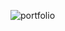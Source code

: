 ![portfolio](https://github.com/JeffersonRPM/portfolio/assets/48998618/c0c86ea3-4acb-4bb3-bc59-987f53ce30c7)
